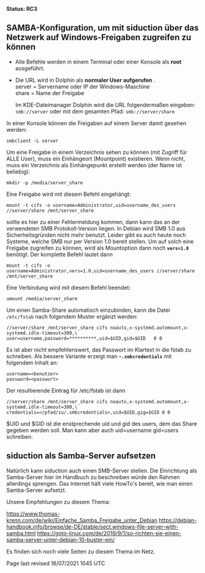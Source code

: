 **Status: RC3**

<div class="divider" id="configure"></div>

## SAMBA-Konfiguration, um mit siduction über das Netzwerk auf Windows-Freigaben zugreifen zu können

+ Alle Befehle werden in einem Terminal oder einer Konsole als  **root**  ausgeführt.

+ Die URL wird in Dolphin als  **normaler User aufgerufen** .  
    server = Servername oder IP der Windows-Maschine  
    share = Name der Freigabe
    
    Im KDE-Dateimanager Dolphin wird die URL folgendermaßen eingeben: `smb://server`  oder mit dem gesamten Pfad: `smb://server/share` 

In einer Konsole können die Freigaben auf einem Server damit gesehen werden:

~~~
smbclient -L server
~~~

Um eine Freigabe in einem Verzeichnis sehen zu können (mit Zugriff für ALLE User), muss ein Einhängeort (Mountpoint) existieren. 
Wenn nicht, muss ein Verzeichnis als Einhängepunkt erstellt werden (der Name ist beliebig):

~~~
mkdir -p /media/server_share
~~~

Eine Freigabe wird mit diesem Befehl eingehängt:

~~~
mount -t cifs -o username=Administrator,uid=username_des_users //server/share /mnt/server_share
~~~

sollte es hier zu einer Fehlermeldung kommen, dann kann das an der verwendeten SMB Protokoll-Version liegen.
In Debian wird SMB 1.0 aus Sicherheitsgründen nicht mehr benutzt. Leider gibt es auch heute noch Systeme, welche 
SMB nur per Version 1.0 bereit stellen. Um auf solch eine Freigabe zugreifen zu können, wird als Mountoption
dann noch **`vers=1.0`** benötigt. Der komplette Befehl lautet dann

~~~
mount -t cifs -o username=Administrator,vers=1.0,uid=username_des_users //server/share /mnt/server_share
~~~

Eine Verbindung wird mit diesem Befehl beendet:

~~~
umount /media/server_share
~~~

Um einen Samba-Share automatisch einzubinden, kann die Datei `/etc/fstab`  nach folgendem Muster ergänzt werden:

~~~
//server/share /mnt/server_share cifs noauto,x-systemd.automount,x-systemd.idle-timeout=300,\
user=username,password=**********,uid=$UID,gid=$GID   0 0
~~~
Es ist aber nicht empfehlenswert, das Passwort im Klartext in die fstab zu schreiben.
Als bessere Variante erzeigt man **`~.smbcredentials`** mit folgendem Inhalt an:

~~~
username=<benutzer>
password=<passwort>
~~~

Der resultierende Eintrag für /etc/fstab ist dann

~~~
//server/share /mnt/server_share cifs noauto,x-systemd.automount,x-systemd.idle-timeout=300,\
credentials=</pfad/zu/.smbcredentials>,uid=$UID,gig=$GID 0 0
~~~
$UID und $GID ist die enstprechende uid und gid des users, dem das Share gegeben werden soll.
Man kann aber auch uid=username gid=users schreiben.

<div class="divider" id="setup"></div>

## siduction als Samba-Server aufsetzen

Natürlich kann siduction auch einen SMB-Server stellen. Die Einrichtung als Samba-Server hier im Handbuch zu 
beschreiben würde den Rahmen allerdings sprengen. Das Internet hält viele HowTo's bereit, wie man einen
Samba-Server aufsetzt.

Unsere Empfehlungen zu diesem Thema:

https://www.thomas-krenn.com/de/wiki/Einfache_Samba_Freigabe_unter_Debian
https://debian-handbook.info/browse/de-DE/stable/sect.windows-file-server-with-samba.html
https://goto-linux.com/de/2019/9/1/so-richten-sie-einen-samba-server-unter-debian-10-buster-ein/

Es finden sich noch viele Seiten zu diesem Thema im Netz.

<div id="rev">Page last revised 16/07/2021 1045 UTC</div>
